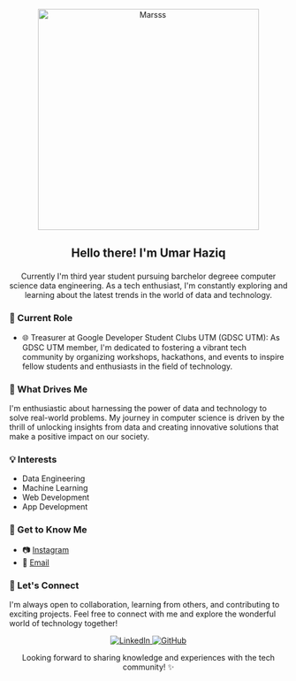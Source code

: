 <p align="center">
  <img src="https://github.com/drshahizan/HPDP/assets/142962241/09e4d0ea-eefa-4393-bce1-38d9f0ff310a" alt="Marsss" width="400" height="400px">
</p>


## <p align="center">Hello there! I'm Umar Haziq</p>
<p align="center">  
Currently I'm third year student pursuing barchelor degreee computer science data engineering. As a tech enthusiast, I'm constantly exploring and learning about the latest trends in the world of data and technology.
</p>

### 💼 Current Role
- 🌐 Treasurer at Google Developer Student Clubs UTM (GDSC UTM): As GDSC UTM member, I'm dedicated to fostering a vibrant tech community by organizing workshops, hackathons, and events to inspire fellow students and enthusiasts in the field of technology.

### 🚀 What Drives Me
I'm enthusiastic about harnessing the power of data and technology to solve real-world problems. My journey in computer science is driven by the thrill of unlocking insights from data and creating innovative solutions that make a positive impact on our society.

### 💡 Interests
- Data Engineering
- Machine Learning
- Web Development
- App Development

### 🌟 Get to Know Me
- 📷 [Instagram](https://www.instagram.com/_umrhzq)
- 📧 [Email](mailto:umxr_159@yahoo.com)

### 🌟 Let's Connect
I'm always open to collaboration, learning from others, and contributing to exciting projects. Feel free to connect with me and explore the wonderful world of technology together!

<p align="center">
  <a href="https://www.linkedin.com/in/umar-haziq-75805b226/">
    <img src="https://img.shields.io/badge/LinkedIn-Connect-blue" alt="LinkedIn">
  </a>
  <a href="https://github.com/umarhaziq">
    <img src="https://img.shields.io/badge/GitHub-Follow-9cf" alt="GitHub">
  </a>
</p>

<p align="center">Looking forward to sharing knowledge and experiences with the tech community! ✨</p>


